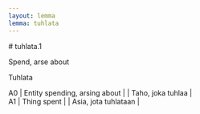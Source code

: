 ```yaml
---
layout: lemma
lemma: tuhlata
---
```


<div class="sense">
# <span class="sensename">tuhlata.1</span>

<span class="description">Spend, arse about</span>

<span class="description">Tuhlata</span>

A0 | Entity spending, arsing about |   | Taho, joka tuhlaa |  
A1 | Thing spent |   | Asia, jota tuhlataan |  

</div>

